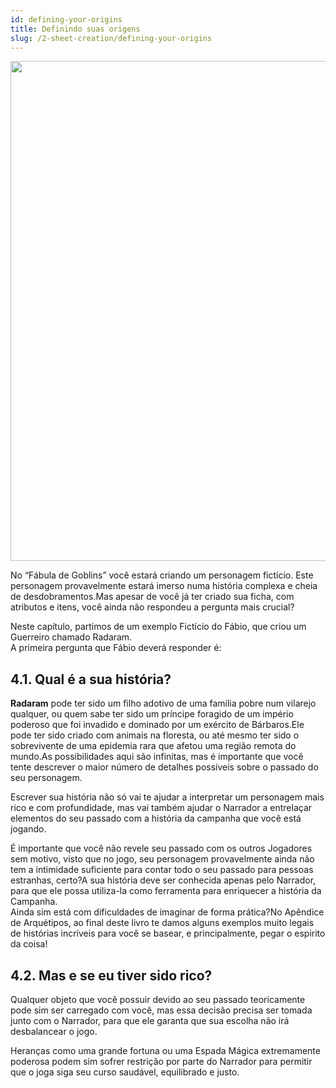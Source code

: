 ```yaml
---
id: defining-your-origins
title: Definindo suas origens
slug: /2-sheet-creation/defining-your-origins
---
```


<img src="https://fabulas-e-goblins-book.s3-us-west-2.amazonaws.com/criando-seu-personagem/definindo-suas-origens-01.png" width="800"/>

No “Fábula de Goblins” você estará criando um personagem fictício. Este personagem provavelmente estará imerso numa história complexa e cheia de desdobramentos.Mas apesar de você já ter criado sua ficha, com atributos e itens, você ainda não respondeu a pergunta mais crucial?

Neste capítulo, partimos de um exemplo Fictício do Fábio, que criou um Guerreiro chamado Radaram.<br/>
A primeira pergunta que Fábio deverá responder é:

## 4.1. Qual é a sua história?

**Radaram** pode ter sido um filho adotivo de uma família pobre num vilarejo qualquer, ou quem sabe ter sido um príncipe foragido de um império poderoso que foi invadido e dominado por um exército de Bárbaros.Ele pode ter sido criado com animais na floresta, ou até mesmo ter sido o sobrevivente de uma epidemia rara que afetou uma região remota do mundo.As possibilidades aqui são infinitas, mas é importante que você tente descrever o maior número de detalhes possíveis sobre o passado do seu personagem.

Escrever sua história não só vai te ajudar a interpretar um personagem mais rico e com profundidade, mas vai também ajudar o Narrador a entrelaçar elementos do seu passado com a história da campanha que você está jogando.

É importante que você não revele seu passado com os outros Jogadores sem motivo, visto que no jogo, seu personagem provavelmente ainda não tem a intimidade suficiente para contar todo o seu passado para pessoas estranhas, certo?A sua história deve ser conhecida apenas pelo Narrador, para que ele possa utiliza-la como ferramenta para enriquecer a história da Campanha.<br/>
Ainda sim está com dificuldades de imaginar de forma prática?No Apêndice de Arquétipos, ao final deste livro te damos alguns exemplos muito legais de histórias incríveis para você se basear, e principalmente, pegar o espirito da coisa!

## 4.2. Mas e se eu tiver sido rico?

Qualquer objeto que você possuir devido ao seu passado teoricamente pode sim ser carregado com você, mas essa decisão precisa ser tomada junto com o Narrador, para que ele garanta que sua escolha não irá desbalancear o jogo.

Heranças como uma grande fortuna ou uma Espada Mágica extremamente poderosa podem sim sofrer restrição por parte do Narrador para permitir que o joga siga seu curso saudável, equilibrado e justo.
